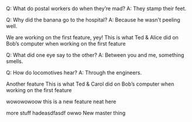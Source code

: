 
Q: What do postal workers do when they’re mad?
A: They stamp their feet.

Q: Why did the banana go to the hospital?
A: Because he wasn't peeling well.

We are working on the first feature, yey!
This is what Ted & Alice did on Bob’s computer when working on the first feature

Q: What did one eye say to the other?
A: Between you and me, something smells.

Q: How do locomotives hear?
A: Through the engineers.

Another feature
This is what Ted & Carol did on Bob’s computer when working on the first feature

wowowowoow this is a new feature
neat here

more stuff hadeasdfasdf owwo
New master thing